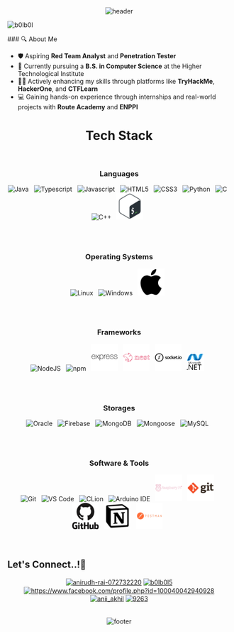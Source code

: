 <!-- HEADER -->
<div align="center" width="100">
  <img src="https://capsule-render.vercel.app/api?color=0:4B0082,50:8A2BE2,100:DDA0DD&height=250&section=header&text=Hi,%20I'm%20Ahmed%20Nabil&fontSize=30&type=waving&fontColor=fefefe&animation=fadeIn&fontAlign=50&font=Courier%20New" alt="header"/>
</div>

  <p align="left"> <img src="https://komarev.com/ghpvc/?username=b0lb0l&label=Profile%20views&color=blueviolet&style=flat" alt="b0lb0l" /> </p>
### 🔍 About Me

- 🛡️ Aspiring **Red Team Analyst** and **Penetration Tester**
- 🌱 Currently pursuing a **B.S. in Computer Science** at the Higher Technological Institute
- 👨‍🏫 Actively enhancing my skills through platforms like **TryHackMe**, **HackerOne**, and **CTFLearn**
- 💻 Gaining hands-on experience through internships and real-world projects with **Route Academy** and **ENPPI**

<!-- STACK -->
<div align="center" width="100">
  <h1>Tech Stack</h1>
  <br>
  <!-- Languages -->
  <h3>Languages</h3>
  <img src="https://cdn.jsdelivr.net/gh/devicons/devicon@latest/icons/java/java-original-wordmark.svg" width="60px" alt="Java">&nbsp;&nbsp;
  <img src="https://cdn.jsdelivr.net/gh/devicons/devicon@latest/icons/typescript/typescript-original.svg" width="60px" alt="Typescript">&nbsp;&nbsp;
  <img src="https://cdn.jsdelivr.net/gh/devicons/devicon@latest/icons/javascript/javascript-original.svg" width="60px" alt="Javascript">&nbsp;&nbsp;
  <img src="https://cdn.jsdelivr.net/gh/devicons/devicon@latest/icons/html5/html5-original-wordmark.svg" width="60px" alt="HTML5">&nbsp;&nbsp;
  <img src="https://cdn.jsdelivr.net/gh/devicons/devicon@latest/icons/css3/css3-original-wordmark.svg" width="60px" alt="CSS3">&nbsp;&nbsp;
  <img src="https://cdn.jsdelivr.net/gh/devicons/devicon@latest/icons/python/python-original-wordmark.svg" width="60px" alt="Python">&nbsp;&nbsp;
  <img src="https://cdn.jsdelivr.net/gh/devicons/devicon@latest/icons/c/c-original.svg" width="60px" alt="C">&nbsp;&nbsp;
  <img src="https://cdn.jsdelivr.net/gh/devicons/devicon@latest/icons/cplusplus/cplusplus-original.svg" width="60px" alt="C++">&nbsp;&nbsp;
  <img src="https://github.com/devicons/devicon/blob/master/icons/bash/bash-original.svg" width="60px" alt="Bash">&nbsp;&nbsp;
  

<br><br>
  <!-- Operating Systems -->
  <h3>Operating Systems</h3>
  <img src="https://cdn.jsdelivr.net/gh/devicons/devicon@latest/icons/linux/linux-original.svg" width="60px" alt="Linux">&nbsp;&nbsp;
  <img src="https://cdn.jsdelivr.net/gh/devicons/devicon@latest/icons/windows8/windows8-original.svg" width="60px" alt="Windows">&nbsp;&nbsp;
  <img src="https://github.com/devicons/devicon/blob/master/icons/apple/apple-original.svg" width="60px" alt="Apple">&nbsp;&nbsp;

<br><br>
  <!-- Frameworks -->
  <h3>Frameworks</h3>
  <img src="https://cdn.jsdelivr.net/gh/devicons/devicon@latest/icons/nodejs/nodejs-original-wordmark.svg" width="60px" alt="NodeJS">&nbsp;&nbsp;
  <img src="https://cdn.jsdelivr.net/gh/devicons/devicon@latest/icons/npm/npm-original-wordmark.svg" width="60px" alt="npm">&nbsp;&nbsp;
  <img src="https://github.com/devicons/devicon/blob/master/icons/express/express-original-wordmark.svg" width="60px" alt="Express">&nbsp;&nbsp;
  <img src="https://github.com/devicons/devicon/blob/master/icons/nestjs/nestjs-line-wordmark.svg" width="60px" alt="NestJS">&nbsp;&nbsp;
  <img src="https://github.com/devicons/devicon/blob/master/icons/socketio/socketio-original-wordmark.svg" width="60px" alt="Socketio">&nbsp;&nbsp;
  <img src="https://raw.githubusercontent.com/devicons/devicon/master/icons/dot-net/dot-net-original-wordmark.svg" alt="dotnet" width="40" height="40"/>&nbsp;&nbsp;

<br><br>
  <!-- Storages -->
  <h3>Storages</h3>
  <img src="https://cdn.jsdelivr.net/gh/devicons/devicon@latest/icons/oracle/oracle-original.svg" width="60px" alt="Oracle">&nbsp;&nbsp;
  <img src="https://cdn.jsdelivr.net/gh/devicons/devicon@latest/icons/firebase/firebase-plain-wordmark.svg" width="60px" alt="Firebase">&nbsp;&nbsp;
  <img src="https://cdn.jsdelivr.net/gh/devicons/devicon@latest/icons/mongodb/mongodb-original-wordmark.svg" width="60px" alt="MongoDB">&nbsp;&nbsp;
  <img src="https://cdn.jsdelivr.net/gh/devicons/devicon@latest/icons/mongoose/mongoose-original.svg" width="60px" alt="Mongoose">&nbsp;&nbsp;
  <img src="https://cdn.jsdelivr.net/gh/devicons/devicon@latest/icons/mysql/mysql-original-wordmark.svg" width="60px" alt="MySQL">&nbsp;&nbsp;

<br><br>
  <!-- Software & Solutions platforms -->
  <h3>Software & Tools</h3>
  <img src="https://cdn.jsdelivr.net/gh/devicons/devicon@latest/icons/github/github-original-wordmark.svg" width="60px" alt="Git">&nbsp;&nbsp;
  <img src="https://cdn.jsdelivr.net/gh/devicons/devicon@latest/icons/vscode/vscode-original-wordmark.svg" width="60px" alt="VS Code">&nbsp;&nbsp;
  <img src="https://cdn.jsdelivr.net/gh/devicons/devicon@latest/icons/clion/clion-original.svg" width="60px" alt="CLion">&nbsp;&nbsp;
  <img src="https://cdn.jsdelivr.net/gh/devicons/devicon@latest/icons/arduino/arduino-original-wordmark.svg" width="60px" alt="Arduino IDE">&nbsp;&nbsp;
  <img src="https://github.com/devicons/devicon/blob/master/icons/raspberrypi/raspberrypi-line-wordmark.svg" width="60px" alt="Raspberrypi">&nbsp;&nbsp;
  <img src="https://github.com/devicons/devicon/blob/master/icons/git/git-original-wordmark.svg" width="60px" alt="Git">&nbsp;&nbsp;
  <img src="https://github.com/devicons/devicon/blob/master/icons/github/github-original-wordmark.svg" width="60px" alt="Github">&nbsp;&nbsp;
  <img src="https://github.com/devicons/devicon/blob/master/icons/notion/notion-original.svg" width="60px" alt="Notion">&nbsp;&nbsp;
  <img src="https://github.com/devicons/devicon/blob/master/icons/postman/postman-original-wordmark.svg" width="60px" alt="Postman">&nbsp;&nbsp;
</div>

</br>
</br>

## <b> Let's Connect..!🤝</b>
<div align="center">
  <a href="https://www.linkedin.com/in/ahmed-nabil-b0lb0l/" target="blank"><img align="center" src="https://raw.githubusercontent.com/rahuldkjain/github-profile-readme-generator/master/src/images/icons/Social/linked-in-alt.svg" alt="anirudh-rai-072732220" height="30" width="40" /></a>
  <a href="https://twitter.com/b0lb0l5" target="blank"><img align="center" src="https://raw.githubusercontent.com/rahuldkjain/github-profile-readme-generator/master/src/images/icons/Social/twitter.svg" alt="b0lb0l5" height="30" width="40" /></a>
  <a href="https://fb.com/https://www.facebook.com/profile.php?id=100040042940928" target="blank"><img align="center" src="https://raw.githubusercontent.com/rahuldkjain/github-profile-readme-generator/master/src/images/icons/Social/facebook.svg" alt="https://www.facebook.com/profile.php?id=100040042940928" height="30" width="40" /></a>
  <a href="https://www.instagram.com/_aahmeed_nnabiil_/" target="blank"><img align="center" src="https://raw.githubusercontent.com/rahuldkjain/github-profile-readme-generator/master/src/images/icons/Social/instagram.svg" alt="anii_akhil" height="30" width="40" /></a>
  <a href="https://discord.gg/9263" target="blank"><img align="center" src="https://raw.githubusercontent.com/rahuldkjain/github-profile-readme-generator/master/src/images/icons/Social/discord.svg" alt="9263" height="30" width="40" /></a>
</div>
<br><br>




<!-- FOOTER -->
<div align="center" width="100">
  <img src="https://capsule-render.vercel.app/api?color=0:4B0082,50:8A2BE2,100:DDA0DD&height=100&section=footer&fontSize=30&type=waving&fontColor=fefefe" alt="footer" />
</div>

<!--
USED:
1. Markdown: https://github.github.com/gfm/
2. Icons: https://github.com/devicons/devicon/tree/v2.14.0/icons
3. Header/Footer: https://github.com/kyechan99/capsule-render
4. GitHub streak: https://github-readme-streak-stats.herokuapp.com/demo/
5. GitHub trophy: https://github.com/ryo-ma/github-profile-trophy
6. Badges: https://shields.io
-->
